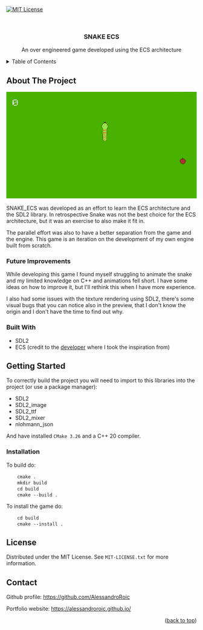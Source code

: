 [![MIT License][license-shield]][license-url]

<!-- PROJECT LOGO -->
<br />
<div align="center">

<h3 align="center">SNAKE ECS</h3>

  <p align="center">
    An over engineered game developed using the ECS architecture
    <br />
    </p>
</div>



<!-- TABLE OF CONTENTS -->
<details>
  <summary>Table of Contents</summary>
  <ol>
    <li>
      <a href="#about-the-project">About The Project</a>
      <ul>
        <li><a href="#built-with">Built With</a></li>
      </ul>
    </li>
    <li>
      <a href="#getting-started">Getting Started</a>
      <ul>
        <li><a href="#installation">Installation</a></li>
      </ul>
    </li>
    <li><a href="#license">License</a></li>
    <li><a href="#contact">Contact</a></li>
  </ol>
</details>


## About The Project

![](./preview.png)

SNAKE_ECS was developed as an effort to learn the ECS architecture and the SDL2 library.
In retrospective Snake was not the best choice for the ECS architecture, but it was an
exercise to also make it fit in.

The parallel effort was also to have a better separation from the game and the engine.
This game is an iteration on the development of my own engine built from scratch.

### Future Improvements

While developing this game I found myself struggling to animate the snake and my
limited knowledge on C++ and animations fell short. I have some ideas on how to
improve it, but I'll rethink this when I have more experience.

I also had some issues with the texture rendering using SDL2, there's some visual
bugs that you can notice also in the preview, that I don't know the origin and
I don't have the time to find out why.

### Built With

* SDL2
* ECS (credit to the [developer](https://austinmorlan.com/) where I took the inspiration from)

## Getting Started

To correctly build the project you will need to import to this libraries into the project (or use a package manager):

- SDL2
- SDL2_image
- SDL2_ttf
- SDL2_mixer
- nlohmann_json

And have installed `CMake 3.26` and a C++ 20 compiler.

### Installation

To build do:

```
    cmake .
    mkdir build
    cd build
    cmake --build .
```

To install the game do:

```
    cd build
    cmake --install .
```


## License

Distributed under the MIT License. See `MIT-LICENSE.txt` for more information.

## Contact

Github profile: https://github.com/AlessandroRoic

Portfolio website: https://alessandroroic.github.io/

<p align="right">(<a href="#readme-top">back to top</a>)</p>

<!-- MARKDOWN LINKS & IMAGES -->
<!-- https://www.markdownguide.org/basic-syntax/#reference-style-links -->

[license-shield]: https://img.shields.io/github/license/othneildrew/Best-README-Template.svg?style=for-the-badge

[license-url]: https://github.com/othneildrew/Best-README-Template/blob/master/LICENSE.txt

